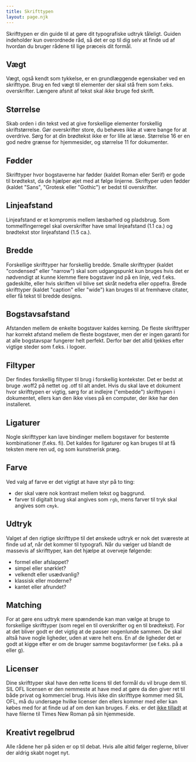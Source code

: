 ```yaml
---
title: Skrift­typen
layout: page.njk
---
```


Skrifttypen er din guide til at gøre dit typografiske udtryk tåleligt. Guiden indeholder kun overordnede råd, så det er op til dig selv at finde ud af hvordan du bruger rådene til lige præceis dit formål.

## Vægt
Vægt, også kendt som tykkelse, er en grundlæggende egenskaber ved en skrifttype. Brug en fed vægt til elementer der skal stå frem som f.eks. overskrifter. Længere afsnit af tekst skal *ikke* bruge fed skrift.

## Størrelse
Skab orden i din tekst ved at give forskellige elementer forskellig skriftstørrelse. Gør overskrifter store, du behøves ikke at være bange for at overdrive. Sørg for at din brødtekst ikke er for lille at læse. Størrelse 16 er en god nedre grænse for hjemmesider, og størrelse 11 for dokumenter.

## Fødder
Skrifttyper hvor bogstaverne har fødder (kaldet Roman eller Serif) er gode til brødtekst, da de hjælper øjet med at følge linjerne. Skriftyper uden fødder (kaldet "Sans", "Grotesk eller "Gothic") er bedst til overskrifter.

## Linjeafstand
Linjeafstand er et kompromis mellem læsbarhed og pladsbrug. Som tommelfingerregel skal overskrifter have smal linjeafstand (1.1 ca.) og brødtekst stor linjeafstand (1.5 ca.). 

## Bredde
Forskellige skrifttyper har forskellig bredde. Smalle skrifttyper (kaldet "condensed" eller "narrow") skal som udgangspunkt kun bruges hvis det er nødvendigt at kunne klemme flere bogstaver ind på en linje, ved f.eks. gadeskilte, eller hvis skriften vil blive set skråt nedefra eller oppefra. Brede skrifttyper (kaldet "caption" eller "wide") kan bruges til at fremhæve citater, eller få tekst til bredde designs.

## Bogstavsafstand
Afstanden mellem de enkelte bogstaver kaldes kerning. De fleste skrifttyper har korrekt afstand mellem de fleste bogstaver, men der er ingen garanti for at alle bogstavspar fungerer helt perfekt. Derfor bør det altid tjekkes efter vigtige steder som f.eks. i logoer.

## Filtyper
Der findes forskellig filtyper til brug i forskellig kontekster. Det er bedst at bruge .woff2 på nettet og .otf til alt andet. Hvis du skal lave et dokument hvor skrifttypen er vigtig, sørg for at indlejre ("embedde") skrifttypen i dokumentet, ellers kan den ikke vises på en computer, der ikke har den installeret.

## Ligaturer
Nogle skrifttyper kan lave bindinger mellem bogstaver for bestemte kombinationer (f.eks. fi). Det kaldes for ligaturer og kan bruges til at få teksten mere ren ud, og som kunstnerisk præg.

## Farve
Ved valg af farve er det vigtigt at have styr på to ting:
- der skal være nok kontrast mellem tekst og baggrund.
- farver til digitalt brug skal angives som `rgb`, mens farver til tryk skal angives som `cmyk`.

## Udtryk
Valget af den rigtige skrifttype til det ønskede udtryk er nok det sværeste at finde ud af, når det kommer til typografi. Når du vælger ud blandt de massevis af skrifttyper, kan det hjælpe at overveje følgende:
- formel eller afslappet?
- simpel eller snørklet?
- velkendt eller usædvanlig?
- klassisk eller moderne?
- kantet eller afrundet?

## Matching
For at gøre ens udtryk mere spændende kan man vælge at bruge to forskellige skrifttyper (som regel en til overskrifter og en til brødtekst). For at det bliver godt er det vigtig at de passer nogenlunde sammen. De skal altså have nogle ligheder, uden at være helt ens. En af de ligheder det er godt at kigge efter er om de bruger samme bogstavformer (se f.eks. på a eller g).

## Licenser
Dine skrifttyper skal have den rette licens til det formål du vil bruge dem til. SIL OFL licensen er den nemmeste at have med at gøre da den giver ret til både privat og kommerciel brug. Hvis ikke din skrifttype kommer med SIL OFL, må du undersøge hvilke licenser den ellers kommer med eller kan købes med for at finde ud af om den kan bruges. F.eks. er det [ikke tilladt](https://docs.microsoft.com/en-us/typography/fonts/font-faq) at have filerne til Times New Roman på sin hjemmeside.

## Kreativt regelbrud
Alle rådene her på siden er op til debat. Hvis alle altid følger reglerne, bliver der aldrig skabt noget nyt.


